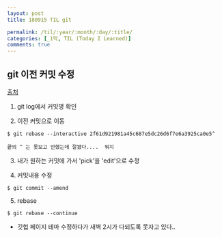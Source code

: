 ```yaml
---
layout: post
title: 180915 TIL git

permalink: /til/:year/:month/:day/:title/
categories: [_1막, TIL (Today I Learned)]
comments: true
---
```


## git 이전 커밋 수정

[출처](http://woodz.tistory.com/75)


1. git log에서 커밋명 확인 

2. 이전 커밋으로 이동 

```text
$ git rebase --interactive 2f61d921981a45c687e5dc26d6f7e6a3925ca0e5^

끝의 ^ 는 못보고 안했는데 잘됐다....  뭐지
```

3. 내가 원하는 커밋에 가서 'pick'을 'edit'으로 수정

4. 커밋내용 수정

```text
$ git commit --amend
```

5. rebase

```text
$ git rebase --continue
```


- 깃헙 페이지 테마 수정하다가 새벽 2시가 다되도록 못자고 있다..
